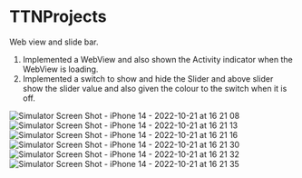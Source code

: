 # TTNProjects

Web view and slide bar.

1. Implemented a WebView and also shown the Activity indicator when the WebView is loading.
2. Implemented a switch to show and hide the Slider and above slider show the slider value and also given the colour to the switch when it is off.

![Simulator Screen Shot - iPhone 14 - 2022-10-21 at 16 21 08](https://user-images.githubusercontent.com/85412509/197181816-4f442460-83c6-493c-a8e4-7b5041c8cc43.png)
![Simulator Screen Shot - iPhone 14 - 2022-10-21 at 16 21 13](https://user-images.githubusercontent.com/85412509/197181836-4419d3f5-fb68-41d9-bd58-009087231561.png)
![Simulator Screen Shot - iPhone 14 - 2022-10-21 at 16 21 16](https://user-images.githubusercontent.com/85412509/197181844-91f00379-52cd-4de1-b04f-cd3fc69e3ced.png)
![Simulator Screen Shot - iPhone 14 - 2022-10-21 at 16 21 30](https://user-images.githubusercontent.com/85412509/197181860-12a1c350-8a3b-459c-8af8-904ecfe52a59.png)
![Simulator Screen Shot - iPhone 14 - 2022-10-21 at 16 21 32](https://user-images.githubusercontent.com/85412509/197181869-9fe5a051-df38-439a-8bce-8daf5a9f24e1.png)
![Simulator Screen Shot - iPhone 14 - 2022-10-21 at 16 21 35](https://user-images.githubusercontent.com/85412509/197181877-20d837f1-36f1-486d-9470-97a262b23ef9.png)
